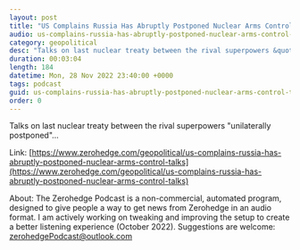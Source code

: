 ```yaml
---
layout: post
title: "US Complains Russia Has Abruptly Postponed Nuclear Arms Control Talks"
audio: us-complains-russia-has-abruptly-postponed-nuclear-arms-control-talks-0
category: geopolitical
desc: "Talks on last nuclear treaty between the rival superpowers &quot;unilaterally postponed&quot;..."
duration: 00:03:04
length: 184
datetime: Mon, 28 Nov 2022 23:40:00 +0000
tags: podcast
guid: us-complains-russia-has-abruptly-postponed-nuclear-arms-control-talks-0
order: 0
---
```

Talks on last nuclear treaty between the rival superpowers &quot;unilaterally postponed&quot;...

Link: [https://www.zerohedge.com/geopolitical/us-complains-russia-has-abruptly-postponed-nuclear-arms-control-talks](https://www.zerohedge.com/geopolitical/us-complains-russia-has-abruptly-postponed-nuclear-arms-control-talks)

About: The Zerohedge Podcast is a non-commercial, automated program, designed to give people a way to get news from Zerohedge in an audio format.  I am actively working on tweaking and improving the setup to create a better listening experience (October 2022).  Suggestions are welcome: [zerohedgePodcast@outlook.com](mailto:zerohedgePodcast@outlook.com)